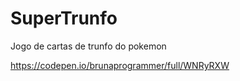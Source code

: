 # SuperTrunfo
 Jogo de cartas de trunfo do pokemon
 
 https://codepen.io/brunaprogrammer/full/WNRyRXW
